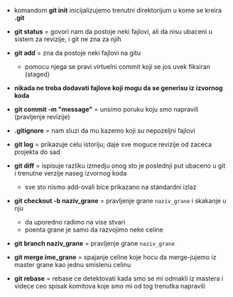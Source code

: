 - komandom **git init** inicijalizujemo trenutni direktorijum u kome se kreira **.git**

- **git status** =  govori nam da postoje neki fajlovi, ali da nisu ubaceni u sistem za revizije, i git ne zna za njih

- **git add** = zna da postoje neki fajlovi na gitu
  - pomocu njega se pravi virtuelni commit koji se jos uvek fiksiran (staged)

- **nikada ne treba dodavati fajlove koji mogu da se generisu iz izvornog koda**

- **git commit -m "message"** = unsimo poruku koju smo napravili (pravljenje revizije)

- **.gitignore** = nam sluzi da mu kazemo koji su nepozeljni fajlovi

- **git log** = prikazuje celu istoriju; daje sve moguce revizije od zaceca projekta do sad

- **git diff** = ispisuje razliku izmedju onog sto je poslednji put ubaceno u git i trenutne verzije naseg izvornog koda
  - sve sto nismo add-ovali bice prikazano  na standardni izlaz

- **git checkout -b naziv_grane** = pravljenje grane `naziv_grane` i skakanje u nju
  - da uporedno radimo na vise stvari
  - poenta grane je samo da razvojimo neke celine

- **git branch naziv_grane** = pravljenje grane `naziv_grane`

- **git merge ime_grane** = spajanje celine koje hocu da merge-jujemo iz master grane kao jednu smislenu celinu

- **git rebase** = rebase ce detektovati kada smo se mi odmakli iz mastera i videce ceo spisak komitova koje smo mi od tog trenutka napravili

